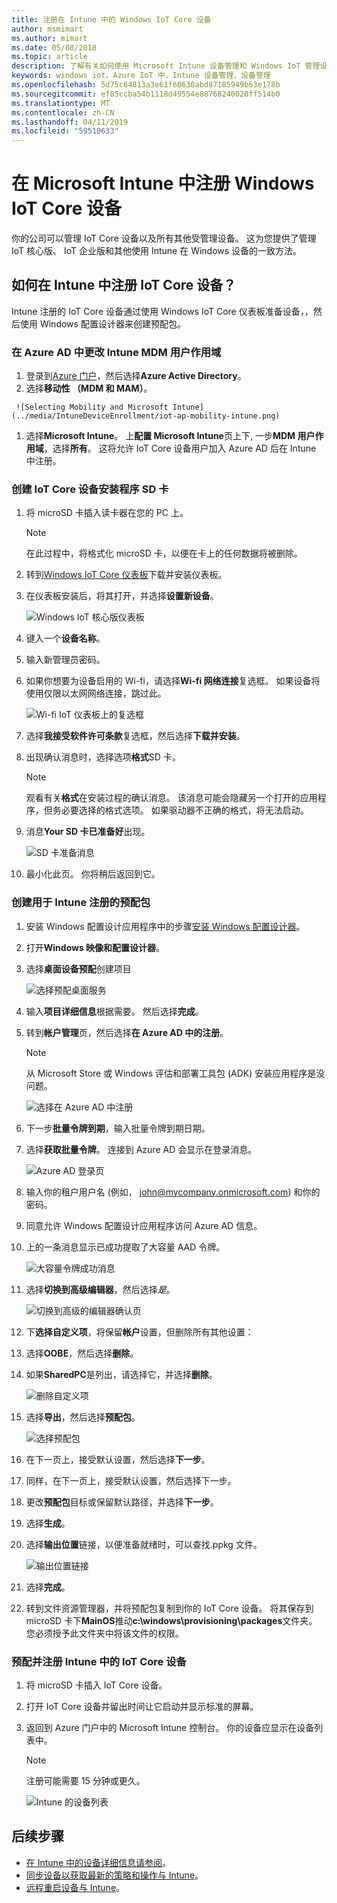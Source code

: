 ```yaml
---
title: 注册在 Intune 中的 Windows IoT Core 设备
author: msmimart
ms.author: mimart
ms.date: 05/08/2018
ms.topic: article
description: 了解有关如何使用 Microsoft Intune 设备管理和 Windows IoT 管理设备。
keywords: windows iot，Azure IoT 中，Intune 设备管理，设备管理
ms.openlocfilehash: 5d75c64813a3e61f60630abd87185949b63e178b
ms.sourcegitcommit: ef85ccba54b1118d49554e88768240020ff514b0
ms.translationtype: MT
ms.contentlocale: zh-CN
ms.lasthandoff: 04/11/2019
ms.locfileid: "59510633"
---
```

# <a name="enrolling-windows-iot-core-devices-in-microsoft-intune"></a>在 Microsoft Intune 中注册 Windows IoT Core 设备

你的公司可以管理 IoT Core 设备以及所有其他受管理设备。 这为您提供了管理 IoT 核心版、 IoT 企业版和其他使用 Intune 在 Windows 设备的一致方法。

## <a name="how-do-i-enroll-an-iot-core-device-into-intune"></a>如何在 Intune 中注册 IoT Core 设备？

Intune 注册的 IoT Core 设备通过使用 Windows IoT Core 仪表板准备设备，，然后使用 Windows 配置设计器来创建预配包。

### <a name="change-the-intune-mdm-user-scope-in-azure-ad"></a>在 Azure AD 中更改 Intune MDM 用户作用域

1. 登录到[Azure 门户](https://portal.azure.com)，然后选择**Azure Active Directory**。
2. 选择**移动性 （MDM 和 MAM）**。


~~~
 ![Selecting Mobility and Microsoft Intune](../media/IntuneDeviceEnrollment/iot-ap-mobility-intune.png)
~~~
1. 选择**Microsoft Intune**。 上**配置 Microsoft Intune**页上下, 一步**MDM 用户作用域**，选择**所有**。 这将允许 IoT Core 设备用户加入 Azure AD 后在 Intune 中注册。

### <a name="create-a-setup-sd-card-for-the-iot-core-device"></a>创建 IoT Core 设备安装程序 SD 卡
1. 将 microSD 卡插入读卡器在您的 PC 上。 
     > [!NOTE]
     > 在此过程中，将格式化 microSD 卡，以便在卡上的任何数据将被删除。
2. 转到[Windows IoT Core 仪表板](https://docs.microsoft.com/windows/iot-core/connect-your-device/iotdashboard)下载并安装仪表板。
3. 在仪表板安装后，将其打开，并选择**设置新设备**。

     ![Windows IoT 核心版仪表板](../media/IntuneDeviceEnrollment/IoT-dashboard-my-devices.png)

4. 键入一个**设备名称**。
5. 输入新管理员密码。 
6. 如果你想要为设备启用的 Wi-fi，请选择**Wi-fi 网络连接**复选框。 如果设备将使用仅限以太网网络连接，跳过此。

     ![Wi-fi IoT 仪表板上的复选框](../media/IntuneDeviceEnrollment/IoT-dashboard-wifi-connection.png)

7. 选择**我接受软件许可条款**复选框，然后选择**下载并安装**。
8. 出现确认消息时，选择选项**格式**SD 卡。 
     > [!NOTE]
     > 观看有关**格式**在安装过程的确认消息。 该消息可能会隐藏另一个打开的应用程序，但务必要选择的格式选项。 如果驱动器不正确的格式，将无法启动。
9. 消息**Your SD 卡已准备好**出现。

     ![SD 卡准备消息](../media/IntuneDeviceEnrollment/IoT-dashboard-sd-card-ready.png)

10. 最小化此页。  你将稍后返回到它。

### <a name="create-a-provisioning-package-for-intune-enrollment"></a>创建用于 Intune 注册的预配包
1. 安装 Windows 配置设计应用程序中的步骤[安装 Windows 配置设计器](https://docs.microsoft.com/windows/configuration/provisioning-packages/provisioning-install-icd)。

2. 打开**Windows 映像和配置设计器**。
3. 选择**桌面设备预配**创建项目 

     ![选择预配桌面服务](../media/IntuneDeviceEnrollment/iot-wcd-provision-desktop-devices.png)

4. 输入**项目详细信息**根据需要。 然后选择**完成**。
5. 转到**帐户管理**页，然后选择**在 Azure AD 中的注册**。
      > [!NOTE]
     > 从 Microsoft Store 或 Windows 评估和部署工具包 (ADK) 安装应用程序是没问题。

     ![选择在 Azure AD 中注册](../media/IntuneDeviceEnrollment/iot-wcd-enroll-in-azure-ad.png)

6. 下一步**批量令牌到期**，输入批量令牌到期日期。
7. 选择**获取批量令牌**。 连接到 Azure AD 会显示在登录消息。

     ![Azure AD 登录页](../media/IntuneDeviceEnrollment/iot-wcd-sign-in.png)

8. 输入你的租户用户名 (例如， john@mycompany.onmicrosoft.com) 和你的密码。   
9. 同意允许 Windows 配置设计应用程序访问 Azure AD 信息。 
10. 上的一条消息显示已成功提取了大容量 AAD 令牌。

     ![大容量令牌成功消息](../media/IntuneDeviceEnrollment/iot-wcd-bulk-token-successful.png)

11. 选择**切换到高级编辑器**，然后选择*是*。

     ![切换到高级的编辑器确认页](../media/IntuneDeviceEnrollment/iot-wcd-switch-to-advanced-editor.png)

12. 下**选择自定义项**，将保留**帐户**设置，但删除所有其他设置：
13. 选择**OOBE**，然后选择**删除**。
14. 如果**SharedPC**是列出，请选择它，并选择**删除**。

     ![删除自定义项](../media/IntuneDeviceEnrollment/iot-wcd-select-customizations.png)

15. 选择**导出**，然后选择**预配包**。

     ![选择预配包](../media/IntuneDeviceEnrollment/iot-wcd-export-provisioning-package.png)

16. 在下一页上，接受默认设置，然后选择**下一步**。
17. 同样，在下一页上，接受默认设置，然后选择下一步。
18. 更改**预配包**目标或保留默认路径，并选择**下一步**。
19. 选择**生成**。
20. 选择**输出位置**链接，以便准备就绪时，可以查找.ppkg 文件。

     ![输出位置链接](../media/IntuneDeviceEnrollment/iot-wcd-all-done.png)

21. 选择**完成**。
22. 转到文件资源管理器，并将预配包复制到你的 IoT Core 设备。 将其保存到 microSD 卡下**MainOS**推动**c:\windows\provisioning\packages**文件夹。  您必须授予此文件夹中将该文件的权限。

### <a name="provision-and-enroll-the-iot-core-device-in-intune"></a>预配并注册 Intune 中的 IoT Core 设备
1. 将 microSD 卡插入 IoT Core 设备。
2. 打开 IoT Core 设备并留出时间让它启动并显示标准的屏幕。 
3. 返回到 Azure 门户中的 Microsoft Intune 控制台。 你的设备应显示在设备列表中。
     > [!NOTE]
     > 注册可能需要 15 分钟或更久。

     ![Intune 的设备列表](../media/IntuneDeviceEnrollment/iot-ap-devices-after-enrollment.png)

## <a name="next-steps"></a>后续步骤
- [在 Intune 中的设备详细信息请参阅](https://docs.microsoft.com/intune/device-inventory)。
- [同步设备以获取最新的策略和操作与 Intune](https://docs.microsoft.com/intune/device-sync)。
- [远程重启设备与 Intune](https://docs.microsoft.com/intune/device-restart)。
